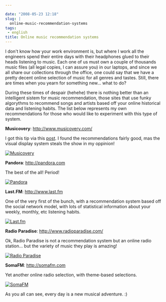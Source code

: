 ```yaml
---

date: "2008-05-23 12:18"
slug: |
  online-music-recommendation-systems
tags:
 - english
title: Online music recommendation systems
---
```


I don't know how your work environment is, but where I work all the
engineers spend their entire days with their headphones glued to their
heads listening to music. Each one of us must own a couple of thousands
music files (all legal copies, I can assure you) in our laptops, and
since we all share our collections through the office, one could say
that we have a pretty decent online selection of music for all genres
and tastes. Still, there are times when you yearn for something new...
what to do?

During these times of despair (hehehe) there is nothing better than an
intelligent sistem for music recommendation, those sites that use funky
algorythms to recommend songs and artists based off your online
historical data and listening habits. The list below represents my own
recommendations for those who would like to experiment with this type of
system.

**Musicovery**: <http://www.musicovery.com/>

I got this tip via this
[post](http://blog.vettalabs.com/2008/05/21/recomendando-musica-pela-web/).
I found the recommendations fairly good, mas the visual display system
steals the show in my oppinion!

[![Musicovery](http://farm3.static.flickr.com/2355/2515498123_eac04a224b.jpg)](http://www.flickr.com/photos/ogmaciel/2515498123/)

**Pandora**: <http://pandora.com>

The best of the all! Period!

[![Pandora](http://farm3.static.flickr.com/2134/2515498399_91dc4e80dd.jpg)](http://www.flickr.com/photos/ogmaciel/2515498399/)

**Last.FM**: <http://www.last.fm>

One of the very first of the bunch, with a recommendation system based
off the social network model, with lots of statistical information about
your weekly, monthly, etc listening habits.

[![Last.fm](http://farm3.static.flickr.com/2226/2515498867_46c65bc5c2.jpg)](http://www.flickr.com/photos/ogmaciel/2515498867/)

**Radio Paradise**: <http://www.radioparadise.com/>

Ok, Radio Paradise is not a recommendation system but an online radio
station... but the variety of music they play is amazing!

[![Radio
Paradise](http://farm4.static.flickr.com/3254/2515499237_ab912569bb.jpg)](http://www.flickr.com/photos/ogmaciel/2515499237/)

**SomaFM**: <http://somafm.com>

Yet another online radio selection, with theme-based selections.

[![SomaFM](http://farm3.static.flickr.com/2058/2516323744_9487ece5c6.jpg)](http://www.flickr.com/photos/ogmaciel/2516323744/)

As you all can see, every day is a new musical adventure. :)
